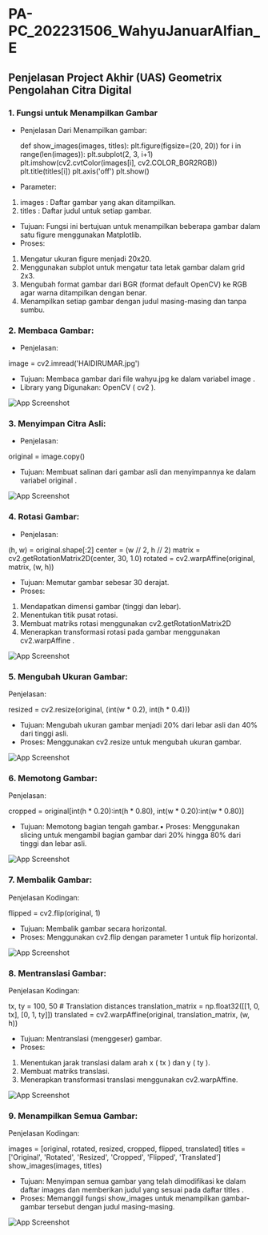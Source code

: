 # PA-PC_202231506_WahyuJanuarAlfian_E

## Penjelasan Project Akhir (UAS) Geometrix Pengolahan Citra Digital

### 1. Fungsi untuk Menampilkan Gambar
- Penjelasan Dari Menampilkan gambar:

    def show_images(images, titles):
        plt.figure(figsize=(20, 20))
        for i in range(len(images)):
            plt.subplot(2, 3, i+1)
            plt.imshow(cv2.cvtColor(images[i], cv2.COLOR_BGR2RGB))
            plt.title(titles[i])
            plt.axis('off')
        plt.show()

- Parameter:
1. images : Daftar gambar yang akan ditampilkan.
2. titles : Daftar judul untuk setiap gambar.

- Tujuan: Fungsi ini bertujuan untuk menampilkan beberapa gambar dalam satu figure menggunakan Matplotlib.
- Proses:
1. Mengatur ukuran figure menjadi 20x20.
2. Menggunakan subplot untuk mengatur tata letak gambar dalam grid 2x3.
3. Mengubah format gambar dari BGR (format default OpenCV) ke RGB agar warna ditampilkan dengan benar.
4. Menampilkan setiap gambar dengan judul masing-masing dan tanpa sumbu.

### 2. Membaca Gambar:
- Penjelasan:

image = cv2.imread('HAIDIRUMAR.jpg')

- Tujuan: Membaca gambar dari file wahyu.jpg ke dalam variabel image .
- Library yang Digunakan: OpenCV ( cv2 ).

![App Screenshot](wahyu.jpg)


### 3. Menyimpan Citra Asli:
- Penjelasan:

original = image.copy()

- Tujuan: Membuat salinan dari gambar asli dan menyimpannya ke dalam variabel original .

![App Screenshot](.screenshoot/original.jpg)

### 4. Rotasi Gambar:
- Penjelasan:

(h, w) = original.shape[:2]
center = (w // 2, h // 2)
matrix = cv2.getRotationMatrix2D(center, 30, 1.0)
rotated = cv2.warpAffine(original, matrix, (w, h))

- Tujuan: Memutar gambar sebesar 30 derajat.
- Proses:
1. Mendapatkan dimensi gambar (tinggi dan lebar).
2. Menentukan titik pusat rotasi.
3. Membuat matriks rotasi menggunakan cv2.getRotationMatrix2D 
4. Menerapkan transformasi rotasi pada gambar menggunakan cv2.warpAffine .

![App Screenshot](.screenshoot/otated.jpg)


### 5. Mengubah Ukuran Gambar:
Penjelasan:

resized = cv2.resize(original, (int(w * 0.2), int(h * 0.4)))

- Tujuan: Mengubah ukuran gambar menjadi 20% dari lebar asli dan 40% dari tinggi asli.
- Proses: Menggunakan cv2.resize untuk mengubah ukuran gambar.

![App Screenshot](.screenshoot/resize.jpg)

### 6. Memotong Gambar:
Penjelasan:

cropped = original[int(h * 0.20):int(h * 0.80), int(w * 0.20):int(w * 0.80)]

- Tujuan: Memotong bagian tengah gambar.• Proses: Menggunakan slicing untuk mengambil bagian gambar dari 20% hingga 80% dari tinggi dan lebar asli.

![App Screenshot](.screenshoot/cropped.jpg)

### 7. Membalik Gambar:
Penjelasan Kodingan:

flipped = cv2.flip(original, 1)
- Tujuan: Membalik gambar secara horizontal.
- Proses: Menggunakan cv2.flip dengan parameter 1 untuk flip horizontal.

![App Screenshot](.screenshoot/flip.jpg)

### 8. Mentranslasi Gambar:
Penjelasan Kodingan:

tx, ty = 100, 50 # Translation distances
translation_matrix = np.float32([[1, 0, tx], [0, 1, ty]])
translated = cv2.warpAffine(original, translation_matrix, (w, h))

- Tujuan: Mentranslasi (menggeser) gambar.
- Proses:
1. Menentukan jarak translasi dalam arah x ( tx ) dan y ( ty ).
2. Membuat matriks translasi.
3. Menerapkan transformasi translasi menggunakan cv2.warpAffine.

![App Screenshot](.screenshoot/translated.jpg)


### 9. Menampilkan Semua Gambar:
Penjelasan Kodingan:

images = [original, rotated, resized, cropped, flipped, translated]
titles = ['Original', 'Rotated', 'Resized', 'Cropped', 'Flipped', 'Translated']
show_images(images, titles)

- Tujuan: Menyimpan semua gambar yang telah dimodifikasi ke dalam daftar images dan memberikan judul yang sesuai pada daftar titles .
- Proses: Memanggil fungsi show_images untuk menampilkan gambar-gambar tersebut dengan
judul masing-masing.

![App Screenshot](.screenshoot/all.jpg)